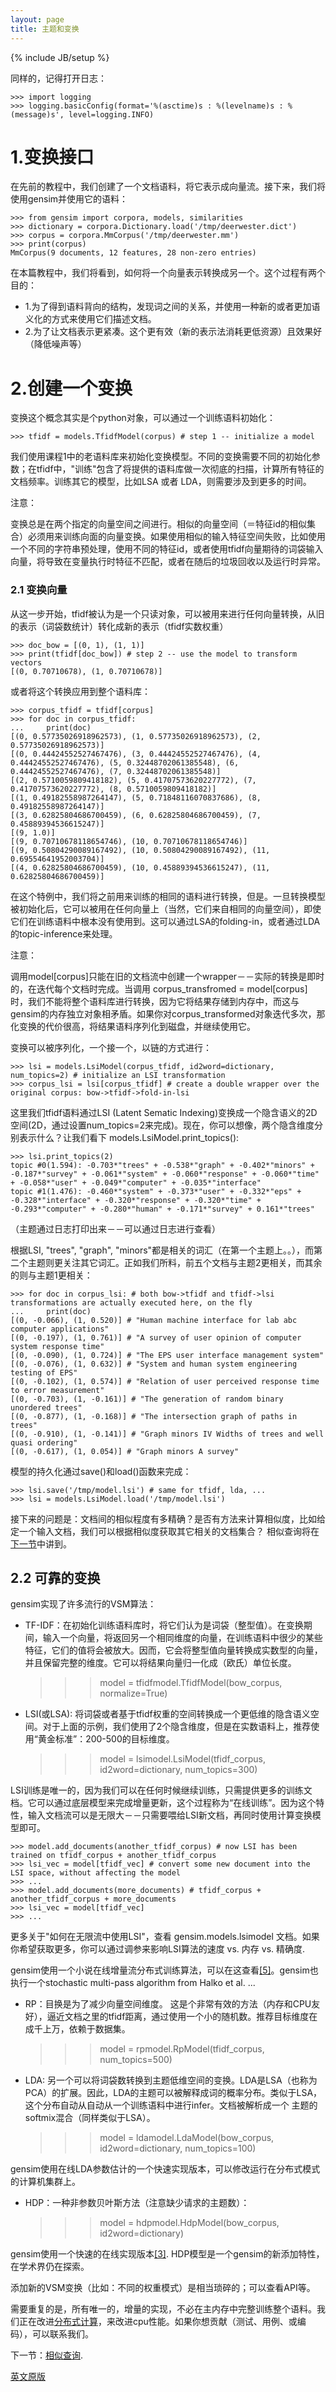 ```yaml
---
layout: page
title: 主题和变换 
---
```

{% include JB/setup %}

同样的，记得打开日志：

    >>> import logging
    >>> logging.basicConfig(format='%(asctime)s : %(levelname)s : %(message)s', level=logging.INFO)

# 1.变换接口

在先前的教程中，我们创建了一个文档语料，将它表示成向量流。接下来，我们将使用gensim并使用它的语料：

    >>> from gensim import corpora, models, similarities
    >>> dictionary = corpora.Dictionary.load('/tmp/deerwester.dict')
    >>> corpus = corpora.MmCorpus('/tmp/deerwester.mm')
    >>> print(corpus)
    MmCorpus(9 documents, 12 features, 28 non-zero entries)

在本篇教程中，我们将看到，如何将一个向量表示转换成另一个。这个过程有两个目的：

- 1.为了得到语料背向的结构，发现词之间的关系，并使用一种新的或者更加语义化的方式来使用它们描述文档。
- 2.为了让文档表示更紧凑。这个更有效（新的表示法消耗更低资源）且效果好（降低噪声等）

# 2.创建一个变换

变换这个概念其实是个python对象，可以通过一个训练语料初始化：

    >>> tfidf = models.TfidfModel(corpus) # step 1 -- initialize a model

我们使用课程1中的老语料库来初始化变换模型。不同的变换需要不同的初始化参数；在tfidf中，"训练"包含了将提供的语料库做一次彻底的扫描，计算所有特征的文档频率。训练其它的模型，比如LSA 或者 LDA，则需要涉及到更多的时间。

注意：

变换总是在两个指定的向量空间之间进行。相似的向量空间（＝特征id的相似集合）必须用来训练向面的向量变换。如果使用相似的输入特征空间失败，比如使用一个不同的字符串预处理，使用不同的特征id，或者使用tfidf向量期待的词袋输入向量，将导致在变量执行时特征不匹配，或者在随后的垃圾回收以及运行时异常。

### 2.1 变换向量

从这一步开始，tfidf被认为是一个只读对象，可以被用来进行任何向量转换，从旧的表示（词袋数统计）转化成新的表示（tfidf实数权重）

    >>> doc_bow = [(0, 1), (1, 1)]
    >>> print(tfidf[doc_bow]) # step 2 -- use the model to transform vectors
    [(0, 0.70710678), (1, 0.70710678)]

或者将这个转换应用到整个语料库：

    >>> corpus_tfidf = tfidf[corpus]
    >>> for doc in corpus_tfidf:
    ...     print(doc)
    [(0, 0.57735026918962573), (1, 0.57735026918962573), (2, 0.57735026918962573)]
    [(0, 0.44424552527467476), (3, 0.44424552527467476), (4, 0.44424552527467476), (5, 0.32448702061385548), (6, 0.44424552527467476), (7, 0.32448702061385548)]
    [(2, 0.5710059809418182), (5, 0.41707573620227772), (7, 0.41707573620227772), (8, 0.5710059809418182)]
    [(1, 0.49182558987264147), (5, 0.71848116070837686), (8, 0.49182558987264147)]
    [(3, 0.62825804686700459), (6, 0.62825804686700459), (7, 0.45889394536615247)]
    [(9, 1.0)]
    [(9, 0.70710678118654746), (10, 0.70710678118654746)]
    [(9, 0.50804290089167492), (10, 0.50804290089167492), (11, 0.69554641952003704)]
    [(4, 0.62825804686700459), (10, 0.45889394536615247), (11, 0.62825804686700459)]

在这个特例中，我们将之前用来训练的相同的语料进行转换，但是。一旦转换模型被初始化后，它可以被用在任何向量上（当然，它们来自相同的向量空间），即使它们在训练语料中根本没有使用到。这可以通过LSA的folding-in，或者通过LDA的topic-inference来处理。

注意：

调用model[corpus]只能在旧的文档流中创建一个wrapper－－实际的转换是即时的，在迭代每个文档时完成。当调用 corpus_transfromed = model[corpus] 时，我们不能将整个语料库进行转换，因为它将结果存储到内存中，而这与gensim的内存独立对象相矛盾。如果你对corpus_transformed对象迭代多次，那化变换的代价很高，将结果语料序列化到磁盘，并继续使用它。

变换可以被序列化，一个接一个，以链的方式进行：

    >>> lsi = models.LsiModel(corpus_tfidf, id2word=dictionary, num_topics=2) # initialize an LSI transformation
    >>> corpus_lsi = lsi[corpus_tfidf] # create a double wrapper over the original corpus: bow->tfidf->fold-in-lsi

这里我们tfidf语料通过LSI (Latent Sematic Indexing)变换成一个隐含语义的2D空间(2D，通过设置num_topics=2来完成)。现在，你可以想像，两个隐含维度分别表示什么？让我们看下 models.LsiModel.print_topics(): 

    >>> lsi.print_topics(2)
    topic #0(1.594): -0.703*"trees" + -0.538*"graph" + -0.402*"minors" + -0.187*"survey" + -0.061*"system" + -0.060*"response" + -0.060*"time" + -0.058*"user" + -0.049*"computer" + -0.035*"interface"
    topic #1(1.476): -0.460*"system" + -0.373*"user" + -0.332*"eps" + -0.328*"interface" + -0.320*"response" + -0.320*"time" + -0.293*"computer" + -0.280*"human" + -0.171*"survey" + 0.161*"trees"

（主题通过日志打印出来－－可以通过日志进行查看）

根据LSI, "trees", "graph", "minors"都是相关的词汇（在第一个主题上。。），而第二个主题则更关注其它词汇。正如我们所料，前五个文档与主题2更相关，而其余的则与主题1更相关：

    >>> for doc in corpus_lsi: # both bow->tfidf and tfidf->lsi transformations are actually executed here, on the fly
    ...     print(doc)
    [(0, -0.066), (1, 0.520)] # "Human machine interface for lab abc computer applications"
    [(0, -0.197), (1, 0.761)] # "A survey of user opinion of computer system response time"
    [(0, -0.090), (1, 0.724)] # "The EPS user interface management system"
    [(0, -0.076), (1, 0.632)] # "System and human system engineering testing of EPS"
    [(0, -0.102), (1, 0.574)] # "Relation of user perceived response time to error measurement"
    [(0, -0.703), (1, -0.161)] # "The generation of random binary unordered trees"
    [(0, -0.877), (1, -0.168)] # "The intersection graph of paths in trees"
    [(0, -0.910), (1, -0.141)] # "Graph minors IV Widths of trees and well quasi ordering"
    [(0, -0.617), (1, 0.054)] # "Graph minors A survey"

模型的持久化通过save()和load()函数来完成：

    >>> lsi.save('/tmp/model.lsi') # same for tfidf, lda, ...
    >>> lsi = models.LsiModel.load('/tmp/model.lsi')

接下来的问题是：文档间的相似程度有多精确？是否有方法来计算相似度，比如给定一个输入文档，我们可以根据相似度获取其它相关的文档集合？ 相似查询将在[下一节]()中讲到。

## 2.2 可靠的变换

gensim实现了许多流行的VSM算法：

- TF-IDF：在初始化训练语料库时，将它们认为是词袋（整型值）。在变换期间，输入一个向量，将返回另一个相同维度的向量，在训练语料中很少的某些特征，它们的值将会被放大。因而，它会将整型值向量转换成实数型的向量，并且保留完整的维度。它可以将结果向量归一化成（欧氏）单位长度。
    
    

    >>> model = tfidfmodel.TfidfModel(bow_corpus, normalize=True)
    
- LSI(或LSA): 将词袋或者基于tfidf权重的空间转换成一个更低维的隐含语义空间。对于上面的示例，我们使用了2个隐含维度，但是在实数语料上，推荐使用“黄金标准”：200-500的目标维度。
    
    >>> model = lsimodel.LsiModel(tfidf_corpus, id2word=dictionary, num_topics=300)
    
LSI训练是唯一的，因为我们可以在任何时候继续训练，只需提供更多的训练文档。它可以通过底层模型来完成增量更新，这个过程称为“在线训练”。因为这个特性，输入文档流可以是无限大－－只需要喂给LSI新文档，再同时使用计算变换模型即可。

    >>> model.add_documents(another_tfidf_corpus) # now LSI has been trained on tfidf_corpus + another_tfidf_corpus
    >>> lsi_vec = model[tfidf_vec] # convert some new document into the LSI space, without affecting the model
    >>> ...
    >>> model.add_documents(more_documents) # tfidf_corpus + another_tfidf_corpus + more_documents
    >>> lsi_vec = model[tfidf_vec]
    >>> ...

更多关于"如何在无限流中使用LSI"，查看 gensim.models.lsimodel 文档。如果你希望获取更多，你可以通过调参来影响LSI算法的速度 vs. 内存 vs. 精确度.

gensim使用一个小说在线增量流分布式训练算法，可以在这查看[[5]](http://radimrehurek.com/gensim/tut2.html#id10)。gensim也执行一个stochastic multi-pass algorithm from Halko et al. ...

- RP：目换是为了减少向量空间维度。 这是个非常有效的方法（内存和CPU友好），逼近文档之里的tfidf距离，通过使用一个小的随机数。推荐目标维度在成千上万，依赖于数据集。

    >>> model = rpmodel.RpModel(tfidf_corpus, num_topics=500)

- LDA: 另一个可以将词袋数转换到主题低维空间的变换。LDA是LSA（也称为PCA）的扩展。因此，LDA的主题可以被解释成词的概率分布。类似于LSA，这个分布自动从自动从一个训练语料中进行infer。文档被解析成一个 主题的softmix混合（同样类似于LSA）。

    >>> model = ldamodel.LdaModel(bow_corpus, id2word=dictionary, num_topics=100)

gensim使用在线LDA参数估计的一个快速实现版本，可以修改运行在分布式模式的计算机集群上。

- HDP：一种非参数贝叶斯方法（注意缺少请求的主题数）：

    >>> model = hdpmodel.HdpModel(bow_corpus, id2word=dictionary)

gensim使用一个快速的在线实现版本[[3]](http://radimrehurek.com/gensim/tut2.html#id8). HDP模型是一个gensim的新添加特性，在学术界仍在探索。

添加新的VSM变换（比如：不同的权重模式）是相当琐碎的；可以查看API等。

需要重复的是，所有唯一的，增量的实现，不必在主内存中完整训练整个语料。我们正在改进[分布式计算](http://d0evi1.github.io/gensim/distributed)，来改进cpu性能。如果你想贡献（测试、用例、或编码），可以联系我们。

下一节：[相似查询](http://d0evi1.github.io/gensim/tut3).

[英文原版](http://radimrehurek.com/gensim/tut2.html)
